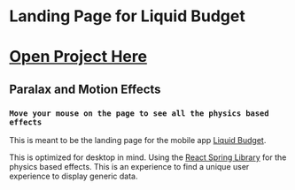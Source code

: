 # Landing Page for Liquid Budget

# [Open Project Here](https://liquid-budget.web.app/)

## Paralax and Motion Effects

### `Move your mouse on the page to see all the physics based effects`

This is meant to be the landing page for the mobile app [Liquid Budget](https://github.com/herwaldt/mobile-budget).

This is optimized for desktop in mind. Using the [React Spring Library](https://www.react-spring.io/docs/props/parallax) for the physics based effects. This is an experience to find a unique user experience to display generic data.
